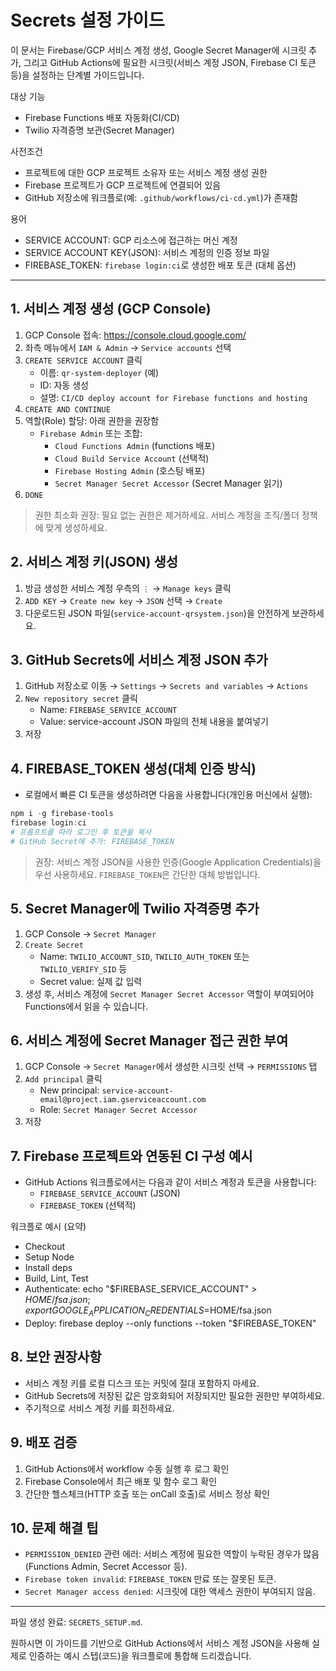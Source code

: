 # Secrets 설정 가이드

이 문서는 Firebase/GCP 서비스 계정 생성, Google Secret Manager에 시크릿 추가, 그리고 GitHub Actions에 필요한 시크릿(서비스 계정 JSON, Firebase CI 토큰 등)을 설정하는 단계별 가이드입니다.

대상 기능
- Firebase Functions 배포 자동화(CI/CD)
- Twilio 자격증명 보관(Secret Manager)

사전조건
- 프로젝트에 대한 GCP 프로젝트 소유자 또는 서비스 계정 생성 권한
- Firebase 프로젝트가 GCP 프로젝트에 연결되어 있음
- GitHub 저장소에 워크플로(예: `.github/workflows/ci-cd.yml`)가 존재함

용어
- SERVICE ACCOUNT: GCP 리소스에 접근하는 머신 계정
- SERVICE ACCOUNT KEY(JSON): 서비스 계정의 인증 정보 파일
- FIREBASE_TOKEN: `firebase login:ci`로 생성한 배포 토큰 (대체 옵션)

---

## 1. 서비스 계정 생성 (GCP Console)
1. GCP Console 접속: https://console.cloud.google.com/
2. 좌측 메뉴에서 `IAM & Admin` → `Service accounts` 선택
3. `CREATE SERVICE ACCOUNT` 클릭
   - 이름: `qr-system-deployer` (예)
   - ID: 자동 생성
   - 설명: `CI/CD deploy account for Firebase functions and hosting`
4. `CREATE AND CONTINUE`
5. 역할(Role) 할당: 아래 권한을 권장함
   - `Firebase Admin` 또는 조합:
     - `Cloud Functions Admin` (functions 배포)
     - `Cloud Build Service Account` (선택적)
     - `Firebase Hosting Admin` (호스팅 배포)
     - `Secret Manager Secret Accessor` (Secret Manager 읽기)
6. `DONE`

> 권한 최소화 권장: 필요 없는 권한은 제거하세요. 서비스 계정을 조직/폴더 정책에 맞게 생성하세요.

## 2. 서비스 계정 키(JSON) 생성
1. 방금 생성한 서비스 계정 우측의 `⋮` → `Manage keys` 클릭
2. `ADD KEY` → `Create new key` → `JSON` 선택 → `Create`
3. 다운로드된 JSON 파일(`service-account-qrsystem.json`)을 안전하게 보관하세요.

## 3. GitHub Secrets에 서비스 계정 JSON 추가
1. GitHub 저장소로 이동 → `Settings` → `Secrets and variables` → `Actions`
2. `New repository secret` 클릭
   - Name: `FIREBASE_SERVICE_ACCOUNT`
   - Value: service-account JSON 파일의 전체 내용을 붙여넣기
3. 저장

## 4. FIREBASE_TOKEN 생성(대체 인증 방식)
- 로컬에서 빠른 CI 토큰을 생성하려면 다음을 사용합니다(개인용 머신에서 실행):

```powershell
npm i -g firebase-tools
firebase login:ci
# 프롬프트를 따라 로그인 후 토큰을 복사
# GitHub Secret에 추가: FIREBASE_TOKEN
```

> 권장: 서비스 계정 JSON을 사용한 인증(Google Application Credentials)을 우선 사용하세요. `FIREBASE_TOKEN`은 간단한 대체 방법입니다.

## 5. Secret Manager에 Twilio 자격증명 추가
1. GCP Console → `Secret Manager`
2. `Create Secret`
   - Name: `TWILIO_ACCOUNT_SID`, `TWILIO_AUTH_TOKEN` 또는 `TWILIO_VERIFY_SID` 등
   - Secret value: 실제 값 입력
3. 생성 후, 서비스 계정에 `Secret Manager Secret Accessor` 역할이 부여되어야 Functions에서 읽을 수 있습니다.

## 6. 서비스 계정에 Secret Manager 접근 권한 부여
1. GCP Console → `Secret Manager`에서 생성한 시크릿 선택 → `PERMISSIONS` 탭
2. `Add principal` 클릭
   - New principal: `service-account-email@project.iam.gserviceaccount.com`
   - Role: `Secret Manager Secret Accessor`
3. 저장

## 7. Firebase 프로젝트와 연동된 CI 구성 예시
- GitHub Actions 워크플로에서는 다음과 같이 서비스 계정과 토큰을 사용합니다:
  - `FIREBASE_SERVICE_ACCOUNT` (JSON)
  - `FIREBASE_TOKEN` (선택적)

워크플로 예시 (요약)
- Checkout
- Setup Node
- Install deps
- Build, Lint, Test
- Authenticate: echo "$FIREBASE_SERVICE_ACCOUNT" > $HOME/fsa.json; export GOOGLE_APPLICATION_CREDENTIALS=$HOME/fsa.json
- Deploy: firebase deploy --only functions --token "$FIREBASE_TOKEN"

## 8. 보안 권장사항
- 서비스 계정 키를 로컬 디스크 또는 커밋에 절대 포함하지 마세요.
- GitHub Secrets에 저장된 값은 암호화되어 저장되지만 필요한 권한만 부여하세요.
- 주기적으로 서비스 계정 키를 회전하세요.

## 9. 배포 검증
1. GitHub Actions에서 workflow 수동 실행 후 로그 확인
2. Firebase Console에서 최근 배포 및 함수 로그 확인
3. 간단한 헬스체크(HTTP 호출 또는 onCall 호출)로 서비스 정상 확인

## 10. 문제 해결 팁
- `PERMISSION_DENIED` 관련 에러: 서비스 계정에 필요한 역할이 누락된 경우가 많음 (Functions Admin, Secret Accessor 등).
- `Firebase token invalid`: `FIREBASE_TOKEN` 만료 또는 잘못된 토큰.
- `Secret Manager access denied`: 시크릿에 대한 액세스 권한이 부여되지 않음.

---

파일 생성 완료: `SECRETS_SETUP.md`.

원하시면 이 가이드를 기반으로 GitHub Actions에서 서비스 계정 JSON을 사용해 실제로 인증하는 예시 스텝(코드)을 워크플로에 통합해 드리겠습니다.
